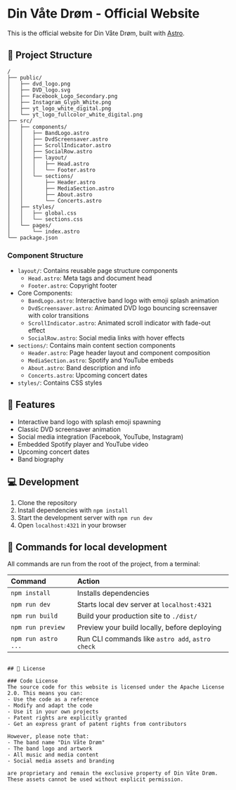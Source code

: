 # Din Våte Drøm - Official Website

This is the official website for Din Våte Drøm, built with [Astro](https://astro.build).

## 🚀 Project Structure

```text
/
├── public/
│   ├── dvd_logo.png
│   ├── DVD_logo.svg
│   ├── Facebook_Logo_Secondary.png
│   ├── Instagram_Glyph_White.png
│   ├── yt_logo_white_digital.png
│   └── yt_logo_fullcolor_white_digital.png
├── src/
│   ├── components/
│   │   ├── BandLogo.astro
│   │   ├── DvdScreensaver.astro
│   │   ├── ScrollIndicator.astro
│   │   ├── SocialRow.astro
│   │   ├── layout/
│   │   │   ├── Head.astro
│   │   │   └── Footer.astro
│   │   └── sections/
│   │       ├── Header.astro
│   │       ├── MediaSection.astro
│   │       ├── About.astro
│   │       └── Concerts.astro
│   ├── styles/
│   │   ├── global.css
│   │   └── sections.css
│   └── pages/
│       └── index.astro
└── package.json
```

### Component Structure

- `layout/`: Contains reusable page structure components
  - `Head.astro`: Meta tags and document head
  - `Footer.astro`: Copyright footer
- Core Components:
  - `BandLogo.astro`: Interactive band logo with emoji splash animation
  - `DvdScreensaver.astro`: Animated DVD logo bouncing screensaver with color transitions
  - `ScrollIndicator.astro`: Animated scroll indicator with fade-out effect
  - `SocialRow.astro`: Social media links with hover effects
- `sections/`: Contains main content section components
  - `Header.astro`: Page header layout and component composition
  - `MediaSection.astro`: Spotify and YouTube embeds
  - `About.astro`: Band description and info
  - `Concerts.astro`: Upcoming concert dates
- `styles/`: Contains CSS styles

## 🎸 Features

- Interactive band logo with splash emoji spawning
- Classic DVD screensaver animation
- Social media integration (Facebook, YouTube, Instagram)
- Embedded Spotify player and YouTube video
- Upcoming concert dates
- Band biography

## 💻 Development

1. Clone the repository
2. Install dependencies with `npm install`
3. Start the development server with `npm run dev`
4. Open `localhost:4321` in your browser

## 🧞 Commands for local development

All commands are run from the root of the project, from a terminal:

| Command                   | Action                                           |
| :------------------------ | :----------------------------------------------- |
| `npm install`             | Installs dependencies                            |
| `npm run dev`             | Starts local dev server at `localhost:4321`      |
| `npm run build`           | Build your production site to `./dist/`          |
| `npm run preview`         | Preview your build locally, before deploying     |
| `npm run astro ...`       | Run CLI commands like `astro add`, `astro check` |

```

## 📝 License

### Code License
The source code for this website is licensed under the Apache License 2.0. This means you can:
- Use the code as a reference
- Modify and adapt the code
- Use it in your own projects
- Patent rights are explicitly granted
- Get an express grant of patent rights from contributors

However, please note that:
- The band name "Din Våte Drøm"
- The band logo and artwork
- All music and media content
- Social media assets and branding

are proprietary and remain the exclusive property of Din Våte Drøm. These assets cannot be used without explicit permission.
